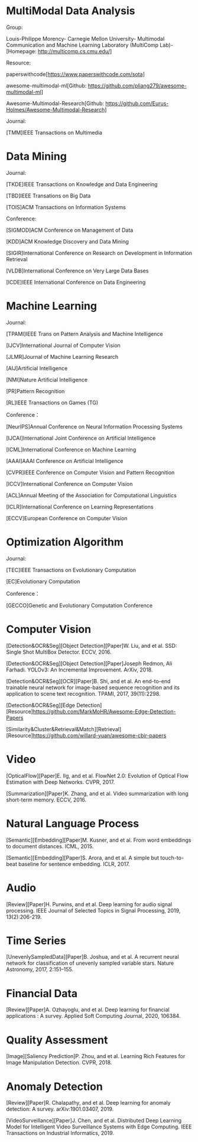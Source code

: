 # MultiModal Data Analysis

Group:

Louis-Philippe Morency-
Carnegie Mellon University-
Multimodal Communication and Machine Learning Laboratory (MultiComp Lab)-
[Homepage: http://multicomp.cs.cmu.edu/]

Resource:

paperswithcode[https://www.paperswithcode.com/sota]

awesome-multimodal-ml[Github: https://github.com/pliang279/awesome-multimodal-ml]

Awesome-Multimodal-Research[Github: https://github.com/Eurus-Holmes/Awesome-Multimodal-Research]

Journal:

[TMM]IEEE Transactions on Multimedia

# Data Mining

Journal:

[TKDE]IEEE Transactions on Knowledge and Data Engineering 

[TBD]IEEE Transations on Big Data

[TOIS]ACM Transactions on Information Systems

Conference:

[SIGMOD]ACM Conference on Management of Data

[KDD]ACM Knowledge Discovery and Data Mining

[SIGIR]International Conference on Research on Development in Information Retrieval

[VLDB]International Conference on Very Large Data Bases

[ICDE]IEEE International Conference on Data Engineering

# Machine Learning

Journal:

[TPAMI]IEEE Trans on Pattern Analysis and Machine Intelligence

[IJCV]International Journal of Computer Vision

[JLMR]Journal of Machine Learning Research

[AIJ]Artificial Intelligence

[NMI]Nature Artificial Intelligence

[PR]Pattern Recognition

[RL]IEEE Transactions on Games (TG)

Conference：

[NeurIPS]Annual Conference on Neural Information Processing Systems

[IJCAI]International Joint Conference on Artificial Intelligence

[ICML]International Conference on Machine Learning

[AAAI]AAAI Conference on Artificial Intelligence

[CVPR]IEEE Conference on Computer Vision and Pattern Recognition

[ICCV]International Conference on Computer Vision

[ACL]Annual Meeting of the Association for Computational Linguistics

[ICLR]International Conference on Learning Representations

[ECCV]European Conference on Computer Vision

# Optimization Algorithm

Journal:

[TEC]IEEE Transactions on Evolutionary Computation

[EC]Evolutionary Computation

Conference：

[GECCO]Genetic and Evolutionary Computation Conference

# Computer Vision

[Detection&OCR&Seg][Object Detection][Paper]W. Liu, and et al. SSD: Single Shot MultiBox Detector. ECCV, 2016.

[Detection&OCR&Seg][Object Detection][Paper]Joseph Redmon, Ali Farhadi. YOLOv3: An Incremental Improvement. ArXiv, 2018.

[Detection&OCR&Seg][OCR][Paper]B. Shi, and et al. An end-to-end trainable neural network for image-based sequence recognition and
its application to scene text recognition. TPAMI, 2017, 39(11):2298.

[Detection&OCR&Seg][Edge Detection][Resource]https://github.com/MarkMoHR/Awesome-Edge-Detection-Papers

[Similarity&Cluster&Retrieval&Match][Retrieval][Resource]https://github.com/willard-yuan/awesome-cbir-papers

# Video

[OpticalFlow][Paper]E. Ilg, and et al. FlowNet 2.0: Evolution of Optical Flow Estimation with Deep Networks. CVPR, 2017.

[Summarization][Paper]K. Zhang, and et al. Video summarization with long short-term memory. ECCV, 2016.

# Natural Language Process

[Semantic][Embedding][Paper]M. Kusner, and et al. From word embeddings to document distances. ICML, 2015.

[Semantic][Embedding][Paper]S. Arora, and et al. A simple but touch-to-beat baseline for sentence embedding. ICLR, 2017.

# Audio

[Review][Paper]H. Purwins, and et al. Deep learning for audio signal processing. IEEE Journal of Selected Topics in Signal Processing, 2019, 13(2):206-219. 

# Time Series

[UnevenlySampledData][Paper]B. Joshua, and et al. A recurrent neural network for classification of unevenly sampled variable stars. Nature Astronomy, 2017, 2:151–155.

# Financial Data

[Review][Paper]A. Ozhayoglu, and et al. Deep learning for financial applications : A survey. Applied Soft Computing Journal, 2020, 106384. 

# Quality Assessment

[Image][Saliency Prediction]P. Zhou, and et al. Learning Rich Features for Image Manipulation Detection. CVPR, 2018.

# Anomaly Detection

[Review][Paper]R. Chalapathy, and et al. Deep learning for anomaly detection: A survey. arXiv:1901.03407, 2019.

[VideoSurveillance][Paper]J. Chen, and et al. Distributed Deep Learning Model for Intelligent Video Surveillance Systems with Edge Computing. IEEE Transactions on Industrial Informatics, 2019.